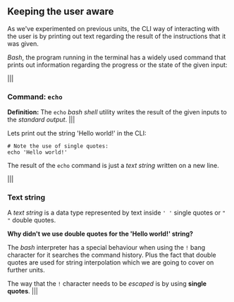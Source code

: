 ## Keeping the user aware

As we've experimented on previous units, the CLI way of interacting with the user is by printing out text regarding the result of the instructions that it was given.

_Bash_, the program running in the terminal has a widely used command that prints out information regarding the progress or the state of the given input:

|||
### Command: `echo`
__Definition:__ The `echo` _bash shell_ utility writes the result of the given inputs to the _standard output_.
|||

Lets print out the string 'Hello world!' in the CLI: 

```
# Note the use of single quotes:
echo 'Hello world!'
```

The result of the `echo` command is just a _text string_ written on a new line. 

|||
### Text string

A _text string_ is a data type represented by text inside `' '` single quotes or `" "` double quotes. 

__Why didn't we use double quotes for the 'Hello world!' string?__

The _bash_ interpreter has a special behaviour when using the `!` bang character for it searches the command history. Plus the fact that double quotes are used for string interpolation which we are going to cover on further units.

The way that the `!` character needs to be _escaped_ is by using __single quotes__. 
|||